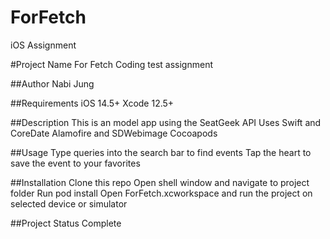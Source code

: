 # ForFetch
iOS Assignment 

#Project Name
For Fetch
Coding test assignment

##Author
Nabi Jung

##Requirements
iOS 14.5+
Xcode 12.5+

##Description 
This is an model app using the SeatGeek API
Uses Swift and CoreDate
Alamofire and SDWebimage Cocoapods

##Usage
Type queries into the search bar to find events
Tap the heart to save the event to your favorites 

##Installation
Clone this repo
Open shell window and navigate to project folder
Run pod install
Open ForFetch.xcworkspace and run the project on selected device or simulator

##Project Status
Complete
